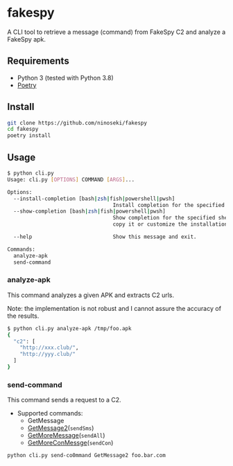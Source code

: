 # fakespy

A CLI tool to retrieve a message (command) from FakeSpy C2 and analyze a FakeSpy apk.

## Requirements

- Python 3 (tested with Python 3.8)
- [Poetry](https://python-poetry.org/)

## Install

```bash
git clone https://github.com/ninoseki/fakespy
cd fakespy
poetry install
```

## Usage

```bash
$ python cli.py
Usage: cli.py [OPTIONS] COMMAND [ARGS]...

Options:
  --install-completion [bash|zsh|fish|powershell|pwsh]
                                  Install completion for the specified shell.
  --show-completion [bash|zsh|fish|powershell|pwsh]
                                  Show completion for the specified shell, to
                                  copy it or customize the installation.

  --help                          Show this message and exit.

Commands:
  analyze-apk
  send-command
```

### analyze-apk

This command analyzes a given APK and extracts C2 urls.

Note: the implementation is not robust and I cannot assure the accuracy of the results.

```bash
$ python cli.py analyze-apk /tmp/foo.apk
{
  "c2": [
    "http://xxx.club/",
    "http://yyy.club/"
  ]
}
```

### send-command

This command sends a request to a C2.

- Supported commands:
  - GetMessage
  - [GetMessage2](https://github.com/ninoseki/fakespy/wiki#getmessage2)(`sendSms`)
  - [GetMoreMessage](https://github.com/ninoseki/fakespy/wiki#getmoremessage)(`sendAll`)
  - [GetMoreConMessge](https://github.com/ninoseki/fakespy/wiki#getmoreconmessage)(`sendCon`)

```bash
python cli.py send-co0mmand GetMessage2 foo.bar.com
```
